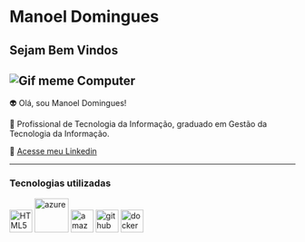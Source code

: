 # Manoel Domingues

## Sejam Bem Vindos ##

![Gif meme Computer](https://media.tenor.com/vnrEB7ikxSkAAAAM/drake-laptop-drake.gif)
---------

👽 Olá, sou Manoel Domingues!

💬 Profissional de Tecnologia da Informação, graduado em  Gestão da Tecnologia da Informação.

📧 [ Acesse meu Linkedin](https://www.linkedin.com/in/manoeldomingues)

-----

### Tecnologias utilizadas 

<img src="https://cdn.jsdelivr.net/gh/devicons/devicon/icons/html5/html5-original.svg" alt="HTML5" width="40">

<img src="https://cdn.jsdelivr.net/gh/devicons/devicon@latest/icons/azure/azure-original-wordmark.svg" alt="azure" width="60">
          
<img src="https://cdn.jsdelivr.net/gh/devicons/devicon@latest/icons/amazonwebservices/amazonwebservices-original-wordmark.svg" alt="amazonwebservices" width="40">

<img src="https://cdn.jsdelivr.net/gh/devicons/devicon@latest/icons/github/github-original-wordmark.svg" alt="github" width="40">
<img src="https://cdn.jsdelivr.net/gh/devicons/devicon@latest/icons/docker/docker-original-wordmark.svg" alt="docker" width="40">

